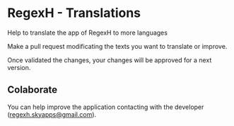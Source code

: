 # RegexH - Translations

Help to translate the app of RegexH to more languages

Make a pull request modificating the texts you want to translate or improve.

Once validated the changes, your changes will be approved for a next version.

## Colaborate

You can help improve the application contacting with the developer (regexh.skyapps@gmail.com). 

